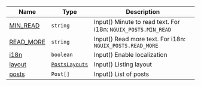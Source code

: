 <section id="main" data-note="AUTO-GENERATED CONTENT, DO NOT EDIT DIRECTLY!">

| Name                                                                                                   | Type                                                                                                                                  | Description                                                   |
| ------------------------------------------------------------------------------------------------------ | ------------------------------------------------------------------------------------------------------------------------------------- | ------------------------------------------------------------- |
| [MIN_READ](https://nguix-starter.lamnhan.com/content/reference/classes/postscomponent.html#min_read)   | <code>string</code>                                                                                                                   | Input() Minute to read text. For i18n: `NGUIX_POSTS.MIN_READ` |
| [READ_MORE](https://nguix-starter.lamnhan.com/content/reference/classes/postscomponent.html#read_more) | <code>string</code>                                                                                                                   | Input() Read more text. For i18n: `NGUIX_POSTS.READ_MORE`     |
| [i18n](https://nguix-starter.lamnhan.com/content/reference/classes/postscomponent.html#i18n)           | <code>boolean</code>                                                                                                                  | Input() Enable localization                                   |
| [layout](https://nguix-starter.lamnhan.com/content/reference/classes/postscomponent.html#layout)       | <code><a href="https://nguix-starter.lamnhan.com/content/reference/globals.html#postslayouts" target="_blank">PostsLayouts</a></code> | Input() Listing layout                                        |
| [posts](https://nguix-starter.lamnhan.com/content/reference/classes/postscomponent.html#posts)         | <code>Post[]</code>                                                                                                                   | Input() List of posts                                         |

</section>
